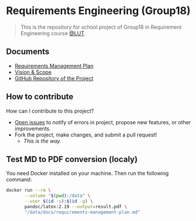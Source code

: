 # Requirements Engineering (Group18)

> This is the repository for school project of Group18 in Requirement Engineering course [@LUT](https://www.lut.fi).

## Documents

- [Requirements Management Plan](docs/requirements-management-plan.md)
- [Vision & Scope](docs/vision-and-scope.md)
- [GitHub Repository of the Project](https://github.com/lut-re-group18/lut-requirements-engineering)


## How to contribute

How can I contribute to this project?

- [Open issues](https://github.com/lut-re-group18/lut-requirements-engineering/issues) to notify of errors in project, propose new features, or other improvements.
- Fork the project, make changes, and submit a pull request!
  - *This is the way.*

## Test MD to PDF conversion (localy)

You need Docker installed on your machine. Then run the following command:

```bash
docker run --rm \
       --volume "$(pwd):/data" \
       --user $(id -u):$(id -g) \
       pandoc/latex:2.19 --output=result.pdf \
       "/data/docs/requirements-management-plan.md"
```